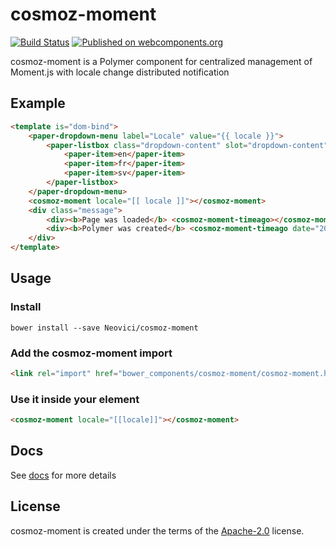 # cosmoz-moment

[![Build Status](https://travis-ci.org/Neovici/cosmoz-moment.svg?branch=master)](https://travis-ci.org/Neovici/cosmoz-moment)
[![Published on webcomponents.org](https://img.shields.io/badge/webcomponents.org-published-blue.svg)](https://www.webcomponents.org/element/owner/my-element)

cosmoz-moment is a Polymer component for centralized management of Moment.js with locale change distributed notification

## Example

<!---
```
<custom-element-demo>
  <template>
    <script src="../webcomponentsjs/webcomponents-lite.js"></script>
	<link rel="import" href="../neon-animation/web-animations.html">
	<link rel="import" href="../paper-dropdown-menu/paper-dropdown-menu.html">
	<link rel="import" href="../paper-listbox/paper-listbox.html">
	<link rel="import" href="../paper-item/paper-item.html">
    <link rel="import" href="cosmoz-moment.html">
    <link rel="import" href="cosmoz-moment-timeago.html">
	<style is="custom-style">
		paper-dropdown-menu, paper-listbox {
			width: 100px;
		}
		paper-dropdown-menu, .message {
			margin-left: 20px;
		}

		paper-dropdown-menu {
			height: 80px;
		}
	</style>
    <div id="container">
      <next-code-block></next-code-block>
    </div>
  </template>
</custom-element-demo>
```
-->
```html
<template is="dom-bind">
	<paper-dropdown-menu label="Locale" value="{{ locale }}">
		<paper-listbox class="dropdown-content" slot="dropdown-content" selected="0">
			<paper-item>en</paper-item>
			<paper-item>fr</paper-item>
			<paper-item>sv</paper-item>
		</paper-listbox>
	</paper-dropdown-menu>
	<cosmoz-moment locale="[[ locale ]]"></cosmoz-moment>
	<div class="message">
		<div><b>Page was loaded</b> <cosmoz-moment-timeago></cosmoz-moment-timeago><br/></div>
		<div><b>Polymer was created</b> <cosmoz-moment-timeago date="2015-05-27"></cosmoz-moment-timeago><br/></div>
	</div>
</template>
```

## Usage

### Install

`bower install --save Neovici/cosmoz-moment`

### Add the cosmoz-moment import
```html
<link rel="import" href="bower_components/cosmoz-moment/cosmoz-moment.html" />
```

### Use it inside your element
```html
<cosmoz-moment locale="[[locale]]"></cosmoz-moment>
```

## Docs

See [docs](http://neovici.github.io/cosmoz-moment) for more details

## License

cosmoz-moment is created under the terms of the [Apache-2.0](https://github.com/Neovici/cosmoz-moment/blob/master/LICENSE) license.